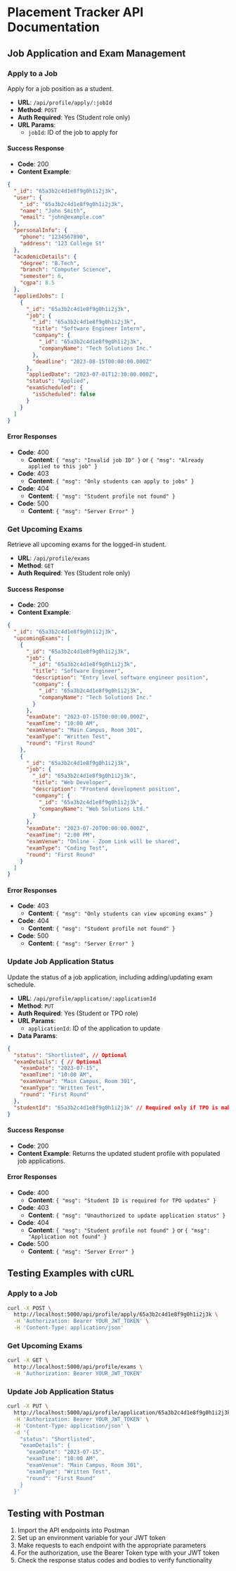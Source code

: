# Placement Tracker API Documentation

## Job Application and Exam Management

### Apply to a Job
Apply for a job position as a student.

- **URL**: `/api/profile/apply/:jobId`
- **Method**: `POST`
- **Auth Required**: Yes (Student role only)
- **URL Params**: 
  - `jobId`: ID of the job to apply for

#### Success Response
- **Code**: 200
- **Content Example**:
```json
{
  "_id": "65a3b2c4d1e8f9g0h1i2j3k",
  "user": {
    "_id": "65a3b2c4d1e8f9g0h1i2j3k",
    "name": "John Smith",
    "email": "john@example.com"
  },
  "personalInfo": {
    "phone": "1234567890",
    "address": "123 College St"
  },
  "academicDetails": {
    "degree": "B.Tech",
    "branch": "Computer Science",
    "semester": 6,
    "cgpa": 8.5
  },
  "appliedJobs": [
    {
      "_id": "65a3b2c4d1e8f9g0h1i2j3k",
      "job": {
        "_id": "65a3b2c4d1e8f9g0h1i2j3k",
        "title": "Software Engineer Intern",
        "company": {
          "_id": "65a3b2c4d1e8f9g0h1i2j3k",
          "companyName": "Tech Solutions Inc."
        },
        "deadline": "2023-08-15T00:00:00.000Z"
      },
      "appliedDate": "2023-07-01T12:30:00.000Z",
      "status": "Applied",
      "examScheduled": {
        "isScheduled": false
      }
    }
  ]
}
```

#### Error Responses
- **Code**: 400
  - **Content**: `{ "msg": "Invalid job ID" }` or `{ "msg": "Already applied to this job" }`
- **Code**: 403
  - **Content**: `{ "msg": "Only students can apply to jobs" }`
- **Code**: 404
  - **Content**: `{ "msg": "Student profile not found" }`
- **Code**: 500
  - **Content**: `{ "msg": "Server Error" }`

### Get Upcoming Exams
Retrieve all upcoming exams for the logged-in student.

- **URL**: `/api/profile/exams`
- **Method**: `GET`
- **Auth Required**: Yes (Student role only)

#### Success Response
- **Code**: 200
- **Content Example**:
```json
{
  "_id": "65a3b2c4d1e8f9g0h1i2j3k",
  "upcomingExams": [
    {
      "_id": "65a3b2c4d1e8f9g0h1i2j3k",
      "job": {
        "_id": "65a3b2c4d1e8f9g0h1i2j3k",
        "title": "Software Engineer",
        "description": "Entry level software engineer position",
        "company": {
          "_id": "65a3b2c4d1e8f9g0h1i2j3k",
          "companyName": "Tech Solutions Inc."
        }
      },
      "examDate": "2023-07-15T00:00:00.000Z",
      "examTime": "10:00 AM",
      "examVenue": "Main Campus, Room 301",
      "examType": "Written Test",
      "round": "First Round"
    },
    {
      "_id": "65a3b2c4d1e8f9g0h1i2j3k",
      "job": {
        "_id": "65a3b2c4d1e8f9g0h1i2j3k",
        "title": "Web Developer",
        "description": "Frontend development position",
        "company": {
          "_id": "65a3b2c4d1e8f9g0h1i2j3k",
          "companyName": "Web Solutions Ltd."
        }
      },
      "examDate": "2023-07-20T00:00:00.000Z",
      "examTime": "2:00 PM",
      "examVenue": "Online - Zoom Link will be shared",
      "examType": "Coding Test",
      "round": "First Round"
    }
  ]
}
```

#### Error Responses
- **Code**: 403
  - **Content**: `{ "msg": "Only students can view upcoming exams" }`
- **Code**: 404
  - **Content**: `{ "msg": "Student profile not found" }`
- **Code**: 500
  - **Content**: `{ "msg": "Server Error" }`

### Update Job Application Status
Update the status of a job application, including adding/updating exam schedule.

- **URL**: `/api/profile/application/:applicationId`
- **Method**: `PUT`
- **Auth Required**: Yes (Student or TPO role)
- **URL Params**: 
  - `applicationId`: ID of the application to update
- **Data Params**:
```json
{
  "status": "Shortlisted", // Optional
  "examDetails": { // Optional
    "examDate": "2023-07-15",
    "examTime": "10:00 AM",
    "examVenue": "Main Campus, Room 301",
    "examType": "Written Test",
    "round": "First Round"
  },
  "studentId": "65a3b2c4d1e8f9g0h1i2j3k" // Required only if TPO is making the update
}
```

#### Success Response
- **Code**: 200
- **Content Example**: Returns the updated student profile with populated job applications.

#### Error Responses
- **Code**: 400
  - **Content**: `{ "msg": "Student ID is required for TPO updates" }`
- **Code**: 403
  - **Content**: `{ "msg": "Unauthorized to update application status" }`
- **Code**: 404
  - **Content**: `{ "msg": "Student profile not found" }` or `{ "msg": "Application not found" }`
- **Code**: 500
  - **Content**: `{ "msg": "Server Error" }`

## Testing Examples with cURL

### Apply to a Job
```bash
curl -X POST \
  http://localhost:5000/api/profile/apply/65a3b2c4d1e8f9g0h1i2j3k \
  -H 'Authorization: Bearer YOUR_JWT_TOKEN' \
  -H 'Content-Type: application/json'
```

### Get Upcoming Exams
```bash
curl -X GET \
  http://localhost:5000/api/profile/exams \
  -H 'Authorization: Bearer YOUR_JWT_TOKEN'
```

### Update Job Application Status
```bash
curl -X PUT \
  http://localhost:5000/api/profile/application/65a3b2c4d1e8f9g0h1i2j3k \
  -H 'Authorization: Bearer YOUR_JWT_TOKEN' \
  -H 'Content-Type: application/json' \
  -d '{
    "status": "Shortlisted",
    "examDetails": {
      "examDate": "2023-07-15",
      "examTime": "10:00 AM",
      "examVenue": "Main Campus, Room 301",
      "examType": "Written Test",
      "round": "First Round"
    }
  }'
```

## Testing with Postman

1. Import the API endpoints into Postman
2. Set up an environment variable for your JWT token
3. Make requests to each endpoint with the appropriate parameters
4. For the authorization, use the Bearer Token type with your JWT token
5. Check the response status codes and bodies to verify functionality
